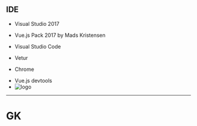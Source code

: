 ## IDE
* Visual Studio 2017
 - Vue.js Pack 2017 by Mads Kristensen
* Visual Studio Code
 - Vetur
* Chrome
 - Vue.js devtools
 - ![logo](https://lh3.googleusercontent.com/5snyNEPO0lAnf0RMvDYQwhHNeX0wGbS2ZtI0p7o85bEcg6V9tQQnvD7JtpluQvVn3BflDNMWrA=w640-h400-e365)
 
***
# GK